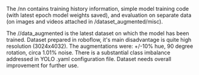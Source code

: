 The /nn contains training history information, simple model training code (with latest epoch model weights saved), and evaluation on separate data (on images and videos attached in /dataset_augmented/misc).

The //data_augmented is the latest dataset on which the model has been trained. Dataset prepared in roboflow, it's main disadvantage is quite high resolution (3024x4032). 
The augmentations were: +/-10% hue, 90 degree rotation, circa 1.01% noise. There is a substantial class imbalance addressed in YOLO .yaml configuration file. Dataset needs overall improvement for further use.
